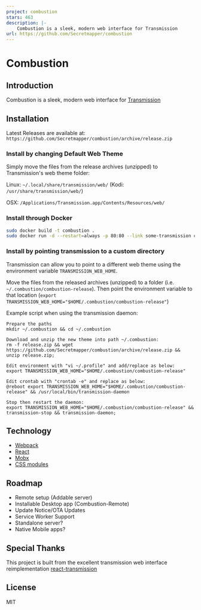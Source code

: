 ```yaml
---
project: combustion
stars: 463
description: |-
    Combustion is a sleek, modern web interface for Transmission
url: https://github.com/Secretmapper/combustion
---
```


# Combustion

## Introduction

Combustion is a sleek, modern web interface for [Transmission](https://transmissionbt.com)

## Installation

Latest Releases are available at: `https://github.com/Secretmapper/combustion/archive/release.zip`

### Install by changing Default Web Theme

Simply move the files from the release archives (unzipped) to Transmission's web theme folder:

Linux: `~/.local/share/transmission/web/` (Kodi: `/usr/share/transmission/web/`)

OSX: `/Applications/Transmission.app/Contents/Resources/web/`

### Install through Docker

```bash
sudo docker build -t combustion .
sudo docker run -d --restart=always -p 80:80 --link some-transmission container combustion
```

### Install by pointing transmission to a custom directory

Transmission can allow you to point to a different web theme using the environment variable `TRANSMISSION_WEB_HOME`.

Move the files from the released archives (unzipped) to a folder (i.e. `~/.combustion/combustion-release`). Then point the environment variable to that location (`export TRANSMISSION_WEB_HOME="$HOME/.combustion/combustion-release"`)

Example script when using the transmission daemon:

```
Prepare the paths
mkdir ~/.combustion && cd ~/.combustion

Download and unzip the new theme into path ~/.combustion:
rm -f release.zip && wget https://github.com/Secretmapper/combustion/archive/release.zip && unzip release.zip;

Edit environment with "vi ~/.profile" and add/replace as below:
export TRANSMISSION_WEB_HOME="$HOME/.combustion/combustion-release"

Edit crontab with "crontab -e" and replace as below:
@reboot export TRANSMISSION_WEB_HOME="$HOME/.combustion/combustion-release" && /usr/local/bin/transmission-daemon

Stop then restart the daemon:
export TRANSMISSION_WEB_HOME="$HOME/.combustion/combustion-release" && transmission-stop && transmission-daemon;
```

## Technology

- [Webpack](https://webpack.github.io/)
- [React](https://facebook.github.io/react/)
- [Mobx](https://mobxjs.github.io/mobx/)
- [CSS modules](https://github.com/css-modules/css-modules)

## Roadmap

- Remote setup (Addable server)
- Installable Desktop app (Combustion-Remote)
- Update Notice/OTA Updates
- Service Worker Support
- Standalone server?
- Native Mobile apps?

## Special Thanks

This project is built from the excellent transmission web interface reimplementation [react-transmission](https://github.com/fcsonline/react-transmission)

## License

MIT


